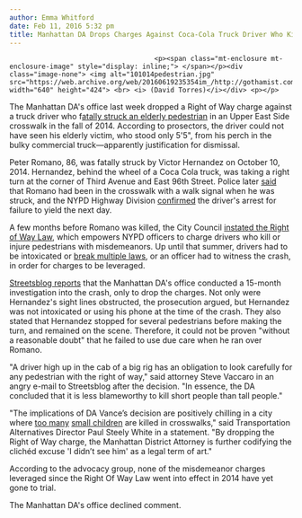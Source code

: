 ```yaml
---
author: Emma Whitford
date: Feb 11, 2016 5:32 pm
title: Manhattan DA Drops Charges Against Coca-Cola Truck Driver Who Killed Pedestrian In UES Crosswalk
---
```


	
										<p><span class="mt-enclosure mt-enclosure-image" style="display: inline;"> </span></p><div class="image-none"> <img alt="101014pedestrian.jpg" src="https://web.archive.org/web/20160619235354im_/http://gothamist.com/attachments/nyc_ewhitford/101014pedestrian.jpg" width="640" height="424"> <br> <i> (David Torres)</i></div> <p></p>

<p>The Manhattan DA&apos;s office last week dropped a Right of Way charge against a truck driver who f<a href="https://web.archive.org/web/20160619235354/http://gothamist.com/2014/10/10/man_seriously_injured_after_getting.php">atally struck an elderly pedestrian</a> in an Upper East Side crosswalk in the fall of 2014. According to prosectors, the driver could not have seen his elderly victim, who stood only 5&apos;5&quot;, from his perch in the bulky commercial truck&#x2014;apparently justification for dismissal. </p>

<p>Peter Romano, 86, was fatally struck by Victor Hernandez on October 10, 2014. Hernandez, behind the wheel of a Coca Cola truck, was taking a right turn at the corner of Third Avenue and East 96th Street. Police later <a href="https://web.archive.org/web/20160619235354/http://www.nydailynews.com/new-york/coca-cola-truck-hits-man-ues-article-1.1970240">said</a> that Romano had been in the crosswalk with a walk signal when he was struck, and the NYPD Highway Division <a href="https://web.archive.org/web/20160619235354/https://twitter.com/nypdhighway/status/520967363098054657">confirmed</a> the driver&apos;s arrest for failure to yield the next day. </p>

<p>A few months before Romano was killed, the City Council <a href="https://web.archive.org/web/20160619235354/http://gothamist.com/2015/01/14/reckless_driving_nyc_nypd.php">instated the Right of Way Law</a>, which empowers NYPD officers to charge drivers who kill or injure pedestrians with misdemeanors. Up until that summer, drivers had to be intoxicated or <a href="https://web.archive.org/web/20160619235354/http://www.streetsblog.org/2012/02/22/is-there-really-a-rule-of-two/">break multiple laws</a>, or an officer had to witness the crash, in order for charges to be leveraged. </p>

<p><a href="https://web.archive.org/web/20160619235354/http://www.streetsblog.org/2016/02/10/vance-drops-right-of-way-charge-against-truck-driver-who-killed-senior/">Streetsblog reports</a> that the Manhattan DA&apos;s office conducted a 15-month investigation into the crash, only to drop the charges. Not only were Hernandez&apos;s sight lines obstructed, the prosecution argued, but Hernandez was not intoxicated or using his phone at the time of the crash. They also stated that Hernandez stopped for several pedestrians before making the turn, and remained on the scene. Therefore, it could not be proven &quot;without a reasonable doubt&quot; that he failed to use due care when he ran over Romano. </p>

<p>&quot;A driver high up in the cab of a big rig has an obligation to look carefully for any pedestrian with the right of way,&quot; said attorney Steve Vaccaro in an angry e-mail to Streetsblog after the decision. &quot;In essence, the DA concluded that it is less blameworthy to kill short people than tall people.&quot;</p>

<p>&quot;The implications of DA Vance&#x2019;s decision are positively chilling in a city where <a href="https://web.archive.org/web/20160619235354/http://gothamist.com/2014/11/07/dmv_liao_killed_tickets.php">too many</a> <a href="https://web.archive.org/web/20160619235354/http://gothamist.com/2010/05/17/new_law_would_make_bad_car_vs_pedes.php">small children</a> are killed in crosswalks,&quot; said Transportation Alternatives Director Paul Steely White in a statement. &quot;By dropping the Right of Way charge, the Manhattan District Attorney is further codifying the clich&#xE9;d excuse &apos;I didn&#x2019;t see him&apos; as a legal term of art.&quot; </p>

<p>According to the advocacy group, none of the misdemeanor charges leveraged since the Right Of Way Law went into effect in 2014 have yet gone to trial. </p>

<p>The Manhattan DA&apos;s office declined comment. </p>					
										
									
				
